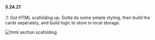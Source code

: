 #### 3.24.21

.1: Got HTML scafolding up. Gotta do some simple styling, then build the cards seperately, and build logic to store in local storage.

![html section scafolding](./images/initialHTML.png)